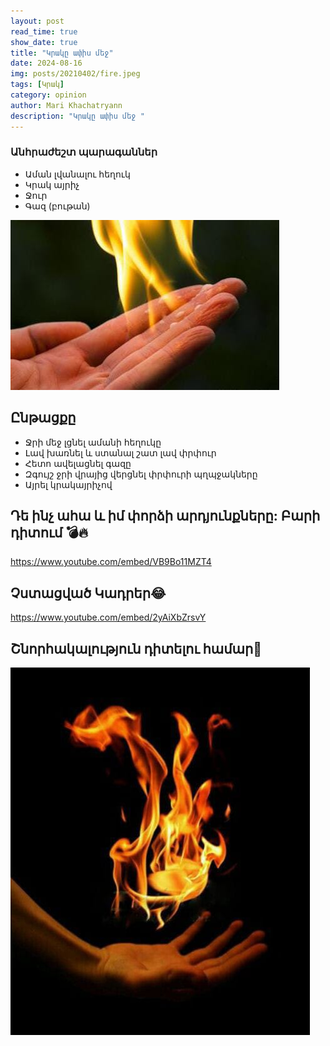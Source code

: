 ```yaml
---
layout: post
read_time: true
show_date: true
title: "Կրակը ափիս մեջ"
date: 2024-08-16
img: posts/20210402/fire.jpeg
tags: [Կրակ]
category: opinion
author: Mari Khachatryann
description: "Կրակը ափիս մեջ "
---
```



### Անհրաժեշտ պարագաններ

- Աման լվանալու հեղուկ
- Կրակ այրիչ
- Ջուր
- Գազ (բութան)


![Կրակ](./assets/img/posts/20210402/fire_1.jpeg)


## Ընթացքը

- Ջրի մեջ լցնել ամանի հեղուկը
- Լավ խառնել և ստանալ շատ լավ փրփուր
- Հետո ավելացնել գազը 
- Զգույշ ջրի վրայից վերցնել փրփուրի պղպջակները
- Այրել կրակայրիչով

## Դե ինչ ահա և իմ փորձի արդյունքները: Բարի դիտում 💣🔥


https://www.youtube.com/embed/VB9Bo11MZT4


## Չստացված Կադրեր😂

https://www.youtube.com/embed/2yAiXbZrsvY


## Շնորհակալություն դիտելու համար🤍


![Կրակ](./assets/img/posts/20210402/fire_2.jpeg)

